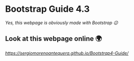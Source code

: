 # Bootstrap Guide 4.3

_Yes, this webpage is obviously made with Bootstrap 😉_

## Look at this webpage online 🌍

_https://sergiomorenoantequera.github.io/Bootstrap4-Guide/_
